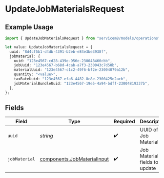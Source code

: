# UpdateJobMaterialsRequest

## Example Usage

```typescript
import { UpdateJobMaterialsRequest } from "servicem8/models/operations";

let value: UpdateJobMaterialsRequest = {
  uuid: "8d4cf5b1-d4db-4391-b2eb-e84e3be3938f",
  jobMaterial: {
    uuid: "123e4567-cd28-439e-956e-230048460cbb",
    jobUuid: "123e4567-b68d-4cab-a7f3-230043c7d50b",
    materialUuid: "123e4567-c1c2-49f6-bf2e-23004079a12b",
    quantity: "<value>",
    taxRateUuid: "123e4567-efa6-4482-8c8e-2300425e2acb",
    jobMaterialBundleUuid: "123e4567-19e5-4a94-bdff-23004819337b",
  },
};
```

## Fields

| Field                                                                      | Type                                                                       | Required                                                                   | Description                                                                |
| -------------------------------------------------------------------------- | -------------------------------------------------------------------------- | -------------------------------------------------------------------------- | -------------------------------------------------------------------------- |
| `uuid`                                                                     | *string*                                                                   | :heavy_check_mark:                                                         | UUID of the Job Material                                                   |
| `jobMaterial`                                                              | [components.JobMaterialInput](../../models/components/jobmaterialinput.md) | :heavy_check_mark:                                                         | Job Material fields to update                                              |